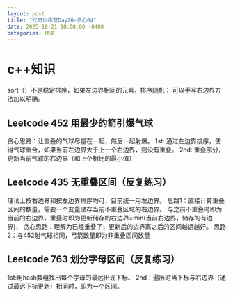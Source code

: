 ```yaml
---
layout: post
title: "代码训练营Day26-贪心04"
date: 2025-10-21 10:00:00 -0400
categories: 随笔
---
```


# c++知识
sort（）不是稳定排序，如果左边界相同的元素，排序随机；
可以手写右边界方法加以明确。

## Leetcode 452 用最少的箭引爆气球
贪心思路：让重叠的气球尽量在一起，然后一起射爆。
1st: 通过左边界排序，使得气球重合，如果当前左边界大于上一个右边界，则没有重叠。
2nd: 重叠部分，更新当前气球的右边界（和上个相比的最小值）

## Leetcode 435 无重叠区间（反复练习）
理论上按右边界和按左边界排序均可，目前统一用左边界。
思路1：直接计算重叠区间的数量，需要一个变量储存当前不重叠区域的右边界。
与之前不重叠时即为当前的右边界，重叠时即为更新储存的右边界=min(当前右边界，储存的有边界)，
贪心思路：理解为已经重叠了，更新后的边界离之后的区间越远越好。
思路2：与452射气球相同，弓箭数量即为非重叠区间数量

## Leetcode 763 划分字母区间（反复练习）
1st:用hash数组找出每个字母的最远出现下标。
2nd：遍历时当下标与右边界（通过最远下标更新）相同时，即为一个区间。




